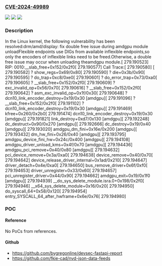 ### [CVE-2024-49989](https://cve.mitre.org/cgi-bin/cvename.cgi?name=CVE-2024-49989)
![](https://img.shields.io/static/v1?label=Product&message=Linux&color=blue)
![](https://img.shields.io/static/v1?label=Version&message=1da177e4c3f41524e886b7f1b8a0c1fc7321cac2%3C%20df948b5ba6858d5da34f622d408e5517057cec07%20&color=brighgreen)
![](https://img.shields.io/static/v1?label=Vulnerability&message=n%2Fa&color=brighgreen)

### Description

In the Linux kernel, the following vulnerability has been resolved:drm/amd/display: fix double free issue during amdgpu module unloadFlexible endpoints use DIGs from available inflexible endpoints,so only the encoders of inflexible links need to be freed.Otherwise, a double free issue may occur when unloading theamdgpu module.[  279.190523] RIP: 0010:__slab_free+0x152/0x2f0[  279.190577] Call Trace:[  279.190580]  <TASK>[  279.190582]  ? show_regs+0x69/0x80[  279.190590]  ? die+0x3b/0x90[  279.190595]  ? do_trap+0xc8/0xe0[  279.190601]  ? do_error_trap+0x73/0xa0[  279.190605]  ? __slab_free+0x152/0x2f0[  279.190609]  ? exc_invalid_op+0x56/0x70[  279.190616]  ? __slab_free+0x152/0x2f0[  279.190642]  ? asm_exc_invalid_op+0x1f/0x30[  279.190648]  ? dcn10_link_encoder_destroy+0x19/0x30 [amdgpu][  279.191096]  ? __slab_free+0x152/0x2f0[  279.191102]  ? dcn10_link_encoder_destroy+0x19/0x30 [amdgpu][  279.191469]  kfree+0x260/0x2b0[  279.191474]  dcn10_link_encoder_destroy+0x19/0x30 [amdgpu][  279.191821]  link_destroy+0xd7/0x130 [amdgpu][  279.192248]  dc_destruct+0x90/0x270 [amdgpu][  279.192666]  dc_destroy+0x19/0x40 [amdgpu][  279.193020]  amdgpu_dm_fini+0x16e/0x200 [amdgpu][  279.193432]  dm_hw_fini+0x26/0x40 [amdgpu][  279.193795]  amdgpu_device_fini_hw+0x24c/0x400 [amdgpu][  279.194108]  amdgpu_driver_unload_kms+0x4f/0x70 [amdgpu][  279.194436]  amdgpu_pci_remove+0x40/0x80 [amdgpu][  279.194632]  pci_device_remove+0x3a/0xa0[  279.194638]  device_remove+0x40/0x70[  279.194642]  device_release_driver_internal+0x1ad/0x210[  279.194647]  driver_detach+0x4e/0xa0[  279.194650]  bus_remove_driver+0x6f/0xf0[  279.194653]  driver_unregister+0x33/0x60[  279.194657]  pci_unregister_driver+0x44/0x90[  279.194662]  amdgpu_exit+0x19/0x1f0 [amdgpu][  279.194939]  __do_sys_delete_module.isra.0+0x198/0x2f0[  279.194946]  __x64_sys_delete_module+0x16/0x20[  279.194950]  do_syscall_64+0x58/0x120[  279.194954]  entry_SYSCALL_64_after_hwframe+0x6e/0x76[  279.194980]  </TASK>

### POC

#### Reference
No PoCs from references.

#### Github
- https://github.com/bygregonline/devsec-fastapi-report
- https://github.com/fkie-cad/nvd-json-data-feeds

